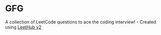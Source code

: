 # GFG
A collection of LeetCode questions to ace the coding interview! - Created using [LeetHub v2](https://github.com/arunbhardwaj/LeetHub-2.0)

